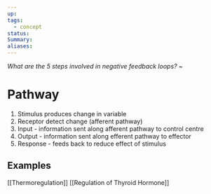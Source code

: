 ```yaml
---
up: 
tags:
  - concept
status: 
Summary:
aliases:
---
```

*What are the 5 steps involved in negative feedback loops?* 
~
# Pathway
1. Stimulus produces change in variable
2. Receptor detect change (afferent pathway)
3. Input - information sent along afferent pathway to control centre
4. Output - information sent along efferent pathway to effector
5. Response - feeds back to reduce effect of stimulus

## Examples

[[Thermoregulation]]
[[Regulation of Thyroid Hormone]]
